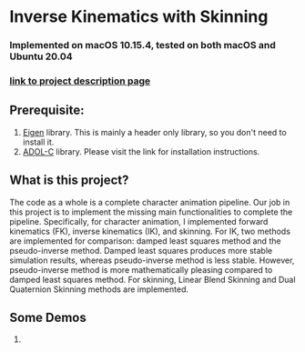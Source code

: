# Inverse Kinematics with Skinning
### Implemented on macOS 10.15.4, tested on both macOS and Ubuntu 20.04
### [link to project description page](http://barbic.usc.edu/cs520-s20/assign3/) 

## Prerequisite: 
1. [Eigen](http://eigen.tuxfamily.org/index.php?title=Main_Page) library. This is mainly a header only library, so you don't need to install it.
2. [ADOL-C](https://github.com/coin-or/ADOL-C) library. Please visit the link for installation instructions.

## What is this project? 
The code as a whole is a complete character animation pipeline. Our job in this project is to implement the missing main functionalities to complete the pipeline. Specifically, for character animation, I implemented forward kinematics (FK), inverse kinematics (IK), and skinning. For IK, two methods are implemented for comparison: damped least squares method and the pseudo-inverse method. Damped least squares produces more stable simulation results, whereas pseudo-inverse method is less stable. However, pseudo-inverse method is more mathematically pleasing compared to damped least squares method. For skinning, Linear Blend Skinning and Dual Quaternion Skinning methods are implemented.


## Some Demos
1. 